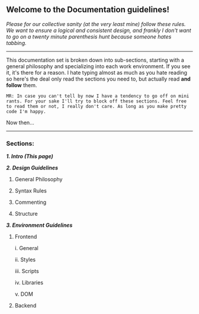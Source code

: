 ## Welcome to the Documentation guidelines!

_Please for our collective sanity (at the very least mine) follow these rules. We want to ensure a logical and consistent design, and frankly I don't want to go on a twenty minute parenthesis hunt because someone hates tabbing._

***
This documentation set is broken down into sub-sections, starting with a general philosophy and specializing into each work environment. If you see it, it's there for a reason. I hate typing almost as much as you hate reading so here's the deal only read the sections you need to, but actually read **and follow** them.

`MR: In case you can't tell by now I have a tendency to go off on mini rants. For your sake I'll try to block off these sections. Feel free to read them or not, I really don't care. As long as you make pretty code I'm happy.`

Now then...

***

### Sections:
_**1. Intro (This page)**_


_**2. Design Guidelines**_
1. General Philosophy

1. Syntax Rules

1. Commenting

1. Structure


_**3. Environment Guidelines**_


   1. Frontend

         i.   General

         ii.  Styles

         iii. Scripts

         iv.  Libraries

         v.   DOM


   1. Backend


